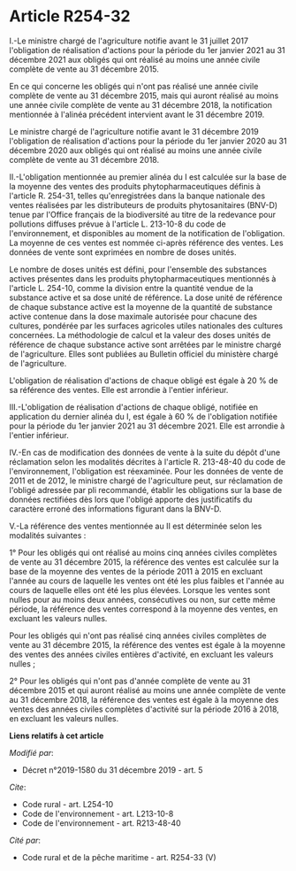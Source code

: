 # Article R254-32

I.-Le ministre chargé de l'agriculture notifie avant le 31 juillet 2017 l'obligation de réalisation d'actions pour la période
du 1er janvier 2021 au 31 décembre 2021 aux obligés qui ont réalisé au moins une année civile complète de vente au 31
décembre 2015.

En ce qui concerne les obligés qui n'ont pas réalisé une année civile complète de vente au 31 décembre 2015, mais qui auront
réalisé au moins une année civile complète de vente au 31 décembre 2018, la notification mentionnée à l'alinéa précédent
intervient avant le 31 décembre 2019.

Le ministre chargé de l'agriculture notifie avant le 31 décembre 2019 l'obligation de réalisation d'actions pour la période
du 1er janvier 2020 au 31 décembre 2020 aux obligés qui ont réalisé au moins une année civile complète de vente au 31
décembre 2018.

II.-L'obligation mentionnée au premier alinéa du I est calculée sur la base de la moyenne des ventes des produits
phytopharmaceutiques définis à l'article R. 254-31, telles qu'enregistrées dans la banque nationale des ventes réalisées par
les distributeurs de produits phytosanitaires (BNV-D) tenue par l'Office français de la biodiversité au titre de la redevance
pour pollutions diffuses prévue à l'article L. 213-10-8 du code de l'environnement, et disponibles au moment de la
notification de l'obligation. La moyenne de ces ventes est nommée ci-après référence des ventes. Les données de vente sont
exprimées en nombre de doses unités.

Le nombre de doses unités est défini, pour l'ensemble des substances actives présentes dans les produits phytopharmaceutiques
mentionnés à l'article L. 254-10, comme la division entre la quantité vendue de la substance active et sa dose unité de
référence. La dose unité de référence de chaque substance active est la moyenne de la quantité de substance active contenue
dans la dose maximale autorisée pour chacune des cultures, pondérée par les surfaces agricoles utiles nationales des cultures
concernées. La méthodologie de calcul et la valeur des doses unités de référence de chaque substance active sont arrêtées par
le ministre chargé de l'agriculture. Elles sont publiées au Bulletin officiel du ministère chargé de l'agriculture.

L'obligation de réalisation d'actions de chaque obligé est égale à 20 % de sa référence des ventes. Elle est arrondie à
l'entier inférieur.

III.-L'obligation de réalisation d'actions de chaque obligé, notifiée en application du dernier alinéa du I, est égale à 60 %
de l'obligation notifiée pour la période du 1er janvier 2021 au 31 décembre 2021. Elle est arrondie à l'entier inférieur.

IV.-En cas de modification des données de vente à la suite du dépôt d'une réclamation selon les modalités décrites à
l'article R. 213-48-40 du code de l'environnement, l'obligation est réexaminée. Pour les données de vente de 2011 et de 2012,
le ministre chargé de l'agriculture peut, sur réclamation de l'obligé adressée par pli recommandé, établir les obligations
sur la base de données rectifiées dès lors que l'obligé apporte des justificatifs du caractère erroné des informations
figurant dans la BNV-D.

V.-La référence des ventes mentionnée au II est déterminée selon les modalités suivantes :

1° Pour les obligés qui ont réalisé au moins cinq années civiles complètes de vente au 31 décembre 2015, la référence des
ventes est calculée sur la base de la moyenne des ventes de la période 2011 à 2015 en excluant l'année au cours de laquelle
les ventes ont été les plus faibles et l'année au cours de laquelle elles ont été les plus élevées. Lorsque les ventes sont
nulles pour au moins deux années, consécutives ou non, sur cette même période, la référence des ventes correspond à la
moyenne des ventes, en excluant les valeurs nulles.

Pour les obligés qui n'ont pas réalisé cinq années civiles complètes de vente au 31 décembre 2015, la référence des ventes
est égale à la moyenne des ventes des années civiles entières d'activité, en excluant les valeurs nulles ;

2° Pour les obligés qui n'ont pas d'année complète de vente au 31 décembre 2015 et qui auront réalisé au moins une année
complète de vente au 31 décembre 2018, la référence des ventes est égale à la moyenne des ventes des années civiles complètes
d'activité sur la période 2016 à 2018, en excluant les valeurs nulles.

**Liens relatifs à cet article**

_Modifié par_:

  - Décret n°2019-1580 du 31 décembre 2019 - art. 5

_Cite_:

  - Code rural - art. L254-10
  - Code de l'environnement - art. L213-10-8
  - Code de l'environnement - art. R213-48-40

_Cité par_:

  - Code rural et de la pêche maritime - art. R254-33 (V)
